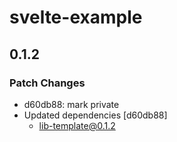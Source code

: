 # svelte-example

## 0.1.2

### Patch Changes

- d60db88: mark private
- Updated dependencies [d60db88]
  - lib-template@0.1.2
